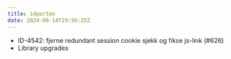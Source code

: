 ```yaml
---
title: idporten
date: 2024-08-14T19:56:25Z
---
```

- ID-4542: fjerne redundant session cookie sjekk og fikse js-link (#626)
- Library upgrades

